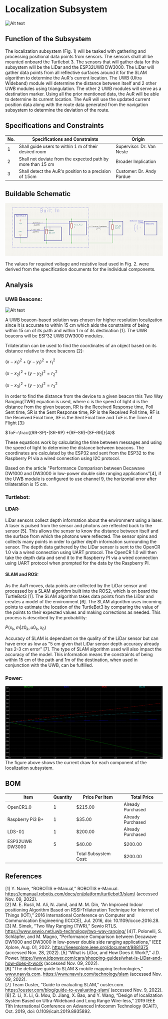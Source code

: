 # Localization Subsystem
![Alt text](https://cdn.discordapp.com/attachments/385728957950984195/1042640894735695952/unnamed_1.png)
## Function of the Subsystem
The localization subsystem (Fig. 1) will be tasked with gathering and processing positional data points from sensors. The sensors shall all be mounted onboard the Turtlebot 3. The sensors that will gather data for this subsystem will be the LiDar and the ESP32UWB DW3000. The LiDar will gather data points from all reflective surfaces around it for the SLAM algorithm to determine the AuR's current location. The UWB (Ultra Wideband) module will determine the distance between itself and 2 other UWB modules using triangulation. The other 2 UWB modules will serve as a destination marker. Using all the prior mentioned data, the AuR will be able to determine its current location. The AuR will use the updated current position data along with the route data generated from the navigation subsystem to determine the deviation of the route. 

## Specifications and Constraints

| No. | Specifications and Constraints | Origin | 
|-|-|-| 
| 1 | Shall guide users to within 1 m of their desired room | Supervisor: Dr. Van Neste 
| 2 | Shall not deviate from the expected path by more than 15 cm | Broader Implication
| 3 | Shall detect the AuR's position to a precision of 15cm | Customer: Dr. Andy Pardue

## Buildable Schematic
![Alt text](https://github.com/Hawk652/Capstone-Guidance-Robot/blob/main/Documentation/Images/localization%20circuit%20schematic.png)

The values for required voltage and resistive load used in Fig. 2. were derived from the specification documents for the individual components.

## Analysis

### UWB  Beacons:
![Alt text](https://cdn.discordapp.com/attachments/385728957950984195/1042643351914164255/Trilateration.png)

A UWB beacon-based solution was chosen for higher resolution localization since it is accurate to within 15 cm which aids the constraints of being within 15 cm of its path and within 1 m of its destination [1]. The UWB beacons will be ESP32 UWB DW3000 modules.

Trilateration can be used to find the coordinates of an object based on its distance relative to three beacons [2]:

$(x- x_{1})^{2}+(y- y_{1})^{2} = r_{1}{}^{2}$

$(x- x_{2})^{2}+(y- y_{2})^{2} = r_{2}{}^{2}$

$(x- x_{3})^{2}+(y- y_{3})^{2} = r_{3}{}^{2}$

In order to find the distance from the device to a given beacon this Two Way Ranging(TWR) equation is used, where c is the speed of light d is the distance from the given beacon, RR is the Received Response time, Poll Sent time, SR is the Sent Response time, RP is the Received Poll time, RF is the Received Final time, SF is the Sent Final time and ToF is the Time of Flight [3]:

$ToF=\frac{(RR-SP)-(SR-RP) +(RF-SR)-(SF-RR)}{4}$

These equations work by calculating the time between messages and using the speed of light to determine the distance between beacons. The coordinates are calculated by the ESP32 and sent from the ESP32 to the Raspberry PI via a wired connection using I2C protocol.

Based on the article "Performance Comparison between Decawave DW1000 and DW3000 in low-power double side ranging applications"[4], if the UWB module is configured to use channel 9, the horizontal error after trilateration is 15 cm.

### Turtlebot:

#### LIDAR:
LiDar sensors collect depth information about the environment using a laser. A laser is pulsed from the sensor and photons are reflected back to the sensor [5]. This allows the sensor to know the distance between itself and the surface from which the photons were reflected. The sensor spins and collects many points in order to gather depth information surrounding the sensor. The depth data gathered by the LiDar sensor is sent to the OpenCR 1.0 via a wired connection using UART protocol. The OpenCR 1.0 will then take the depth data and send it to the Raspberry PI via a wired connection using UART protocol when prompted for the data by the Raspberry PI.

#### SLAM and ROS:
As the AuR moves, data points are collected by the LiDar sensor and processed by a SLAM algorithm built into the ROS2, which is on board the TurtleBot3 [1]. The SLAM algorithm takes data points from the LiDar and creates a model of the environment [6]. The SLAM algorithm uses incoming points to estimate the location of the TurtleBot3 by comparing the value of the points to their expected values and making corrections as needed. This process is described by the probability:

$P(x_k, m|z0_k, u0_k, x_0)$

Accuracy of SLAM is dependant on the quality of the LiDar sensor but can have error as low as "5 cm given that LiDar sensor depth accuracy already has 2-3 cm error" [7]. The type of SLAM algorithm used will also impact the accuracy of the model. This information means the constraints of being within 15 cm of the path and 1m of the destination, when used in conjunction with the UWB, can be fulfilled.

### Power:
![Alt text](https://github.com/Hawk652/Capstone-Guidance-Robot/blob/main/Documentation/Images/localization%20current%20graph.png)
The figure above shows the current draw for each component of the localization subsystem.

## BOM
| Item | Quantity | Price Per Item | Total Price | 
|-|-|-|-| 
| OpenCR1.0 | 1 | $215.00 | Already Purchased | 
| Raspberry Pi3 B+ | 1 | $35.00 | Already Purchased |
| LDS-01 | 1 | $200.00 | Already Purchased |
| ESP32UWB DW3000 | 5 | $40.00 | $200.00 | 
| | | Total Subsystem Cost: | $200.00|

## References
[1] Y.  Name,  “ROBOTIS  e-Manual,”  ROBOTIS  e-Manual.  https://emanual.robotis.com/docs/en/platform/turtlebot3/slam/  (accessed  Nov. 09, 2022).  
[2] M. E. Rusli, M. Ali, N. Jamil, and M. M. Din, “An Improved Indoor  positioning Algorithm Based on RSSI-Trilateration Technique for Internet of Things (IOT),” 2016 International Conference on Computer and Communication Engineering (ICCCE), Jul. 2016, doi: 10.1109/iccce.2016.28.  
[3] M.  Simek,  “Two  Way  Ranging  (TWR),”  Sewio  RTLS.  https://www.sewio.net/uwb-technology/two-way-ranging/
[4]T. Polonelli, S. Schläpfer, and M. Magno, “Performance Comparison between Decawave DW1000 and DW3000 in low-power double side ranging applications,” IEEE Xplore, Aug. 01, 2022. https://ieeexplore.ieee.org/document/9881375 (accessed Nov. 28, 2022).
[5] “What  is  LiDar,  and  How  Does  it  Work?,”  J.D.  Power.  https://www.jdpower.com/cars/shopping-guides/what-is-LiDar-and-how-does-it-work (accessed Nov. 09, 2022).  
[6] “The  definitive  guide  to  SLAM  &  mobile  mapping  technologies,” www.navvis.com.  https://www.navvis.com/technology/slam  (accessed Nov. 09, 2022).  
[7] Team  Ouster,  “Guide  to  evaluating  SLAM,”  ouster.com.  https://ouster.com/blog/guide-to-evaluating-slam/  (accessed  Nov.  9,  2022).  
[8] Z. Li, X. Li, G. Mou, D. Jiang, X. Bao, and Y. Wang, “Design of  localization System Based on Ultra-Wideband and Long Range Wire-less,” 2019 IEEE 11th International Conference on Advanced Infocomm Technology (ICAIT), Oct. 2019, doi: 0.1109/icait.2019.8935892.

